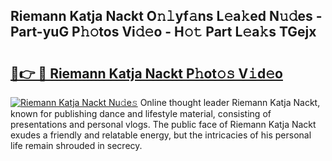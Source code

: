 ## Riemann Katja Nackt O𝚗𝚕yf𝚊ns L𝚎a𝚔ed N𝚞𝚍es - Part-yuG P𝚑𝚘tos Vi𝚍𝚎o - H𝚘𝚝 Part L𝚎a𝚔s TGejx

# <h2><a href="http://kf7rhjp.oniu.top/?m=Riemann+Katja+Nackt">🔗👉 🔴 Riemann Katja Nackt P𝚑ot𝚘𝚜 V𝚒d𝚎o</a></h2>

[![Riemann Katja Nackt Nu𝚍e𝚜](https://i.imgur.com/0qMVB7G.gif)](http://kf7rhjp.oniu.top/?m=Riemann+Katja+Nackt)
Online thought leader Riemann Katja Nackt, known for publishing dance and lifestyle material, consisting of presentations and personal vlogs. The public face of Riemann Katja Nackt exudes a friendly and relatable energy, but the intricacies of his personal life remain shrouded in secrecy.  
